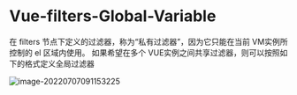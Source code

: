 # Vue-filters-Global-Variable

在 filters 节点下定义的过滤器，称为“私有过滤器”，因为它只能在当前 VM实例所控制的 el 区域内使用。 如果希望在多个 VUE实例之间共享过滤器，则可以按照如下的格式定义全局过滤器

![image-20220707091153225](C:/Users/wangnaixing/AppData/Roaming/Typora/typora-user-images/image-20220707091153225.png)